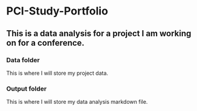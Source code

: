 # PCI-Study-Portfolio
## This is a data analysis for a project I am working on for a conference.

### Data folder
This is where I will store my project data.

### Output folder
This is where I will store my data analysis markdown file.